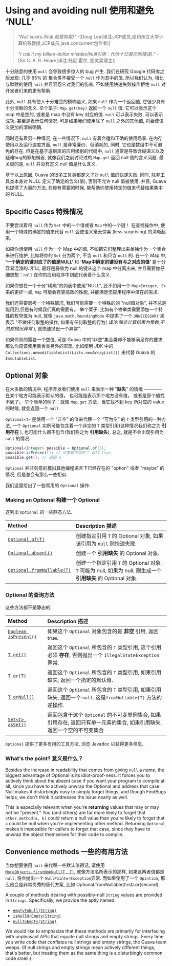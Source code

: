 # Using and avoiding null 使用和避免 ‘NULL’

> *"Null sucks.(Null 就是狗屎)"* -[Doug Lea(译注:JCP成员,纽约州立大学计算机系教授,JCP成员,java.concurrent包作者)]
>
> *"I call it my billion-dollar mistake(Null引用：代价十亿美元的错误)."* - [Sir C. A. R. Hoare(译注:托尼.霍尔, 图灵奖得主)]

十分随意的使用 `null` 会导致很多惊人的 bug 产生. 我们在研究 Google 代码库之后发现:
几乎 95% 的 集合类不接受一个 `null` 作为其中的值, 所以我们认为, 相比与默默的使用 `null` 
并且容忍它对我们的伤害, 不如使用快速失败操作拒绝 `null` 对开发者们来的更有帮助.

此外, `null` 具有使人十分难受的模糊语义, 如果 `null` 作为一个返回值, 它很少具有十分清晰的含义.
举个栗子: `Map.get(key)` 返回一个 `null` 值, 它可以表示这个 map 中是空的, 或者是 map 
中没有 key 对应的值. `null` 可以表示失败, 可以表示成功, 甚至是表示任何情况.
可是如果我们使用除了 `null` 之外的其他值, 将会使语义更加的清晰明确.

同时还有着另一种情况, 在一些情况下: `null` 有着合适和正确的使用场景.
在内存使用以及运行速度方面, `null` 是非常廉价、低消耗的, 同时, 它也是数组中不可避免的存在.
但是在基于底层库的应用级别的代码中, `null` 通常是导致含糊语义以及疑难bug的罪魁祸首,
就像我们之前讨论过的 `Map.get` 返回 null 值的含义问题. 最关键的是, `null` 并没有定义 null 值是什么含义.

基于以上原因, Guava 的很多工具类都定义了对 `null` 值的快速失败, 同时, 
除非工具类本身对 NULL 定义了确定的含义(值), 否则不允许 null 值被使用.
并且, Guava 也提供了大量的方法, 在你有需要的时候, 能帮助你使用特定的值来代替结果集中的 NULL.

## Specific Cases 特殊情况

不要尝试着将 `null` 作为 `Set` 中的一个值或者 `Map` 中的一个键！ 在查找操作中, 
使用一个特殊的确定的值来代替 `null` 会使语义毫无惊喜 (less surprising) 的清晰起来.

如果你想使用 `null` 作为一个 Map 中的值, 不如把它们整理出来单独作为一个集合来进行维护,
比如将你的 `Set` 分为两个, 不含 `null` 和只含 `null` 的. 在一个 Map 中, **‘一个确定的键对应了的值是NULL’** 和
 **‘Map中确定的键没有与之对应的值’** 是十分容易混淆的. 所以, 最好是将值为 null 的键从这个 map 中分离出来,
 并且需要你仔细想想：`null` 在你的应用程序中到底代表着什么含义.

如果你想在一个十分"稀疏"的列表中使用"NULL", 还不如用一个 `Map<Integer, E>` 来的更好一点,
`Map` 可能会有更高效的性能, 并能满足您应用程序中潜在的需求.

我们还需要思考一个特殊情况, 我们可能需要一个特殊的的 "null值对象", 并不总是能用到,但是有时候我们真的需要有。
举个栗子, 比如有个枚举类需要添加一个特殊的枚举值为 null, 就像 `java.math.RoundingMode` 中提供了一个 `UNNECESSARY` 来表示 "不做任何取整的操作,
如果有任何取整的行为( _译注:除非计算结果为整数,不然都抛出异常_ ), 就快速抛出一个异常".

如果你真的需要一个空值, 可是 Guava 中的"非空"集合类却不能够满足你的要求,
那么你应该使用集合类另外的实现, 比如使用 JDK 中的 `Collections.unmodifiableList(Lists.newArrayList())`
来代替 Guava 的 `ImmutableList`.

## Optional 对象

在大多数的情况中, 程序开发者们使用 `null` 来表示一种 "**缺失**" 的情境 ———— 
在某个地方可能表示默认的值， 也可能是表示那个地方没有值， 或者是那个值找不到了。
举个简单的例子：就像 `Map.get` 方法，当它找不到 key 所对应的 value 的时候, 就会返回一个 `null`.

`Optional<T>` 是使用一个 “非空” 的值来代替一个 “可为空” 的 `T` 类型引用的一种方法, 
一个 `Optional` 实例可能包含着一个非空的 `T` 类型引用(这种情况我们称之为 **引用存在** ),
也可能什么都不包含(我们称之为 **引用缺失**), 总之, 就是不会出现引用为 `null` 的情况.

```java
Optional<Integer> possible = Optional.of(5);
possible.isPresent(); // 对象是否存在？ 返回 true
possible.get(); // 返回 5
```

`Optional` 并非刻意的模拟其他编程语言下已经存在的 "option" 或者 "maybe" 的情况,
但是总会有那么一些相似.

我们这里给出了一些常用的 `Optional` 操作.

### Making an Optional 构建一个 Optional

这列出 `Optional` 的一些静态方法.

Method                       | Description 描述
:--------------------------- | :----------
[`Optional.of(T)`]           | 创建指定引用 `T` 的 Optional 对象, 如果该引用为 `null` 则快速失败.
[`Optional.absent()`]        | 创建一个 **引用缺失** 的 Optional 对象.
[`Optional.fromNullable(T)`] | 创建一个指定引用 `T` 的 Optional 对象, `T` 可能为 null, 如果为 null, 则生成一个 **引用缺失** 的 Optional 对象.

### Optional 的查询方法

这些方法都不是静态的.

Method                  | Description 描述
:---------------------- | :----------
[`boolean isPresent()`] | 如果这个 `Optional` 对象包含的是 **非空** 引用, 返回 true.
[`T get()`]             | 返回这个 `Optional` 所包含的 `T` 类型引用,  这个引用必须 **存在**, 否则抛出一个 `IllegalStateException` 异常.
[`T or(T)`]             | 返回这个 `Optional` 所包含的 `T` 类型引用, 如果引用缺失, 返回一个指定的默认值.
[`T orNull()`]          | 返回这个 `Optional` 所包含的 `T` 类型引用, 如果引用缺失, 返回一个 `null`. 这是`fromNullable(T)` 方法的逆操作.
[`Set<T> asSet()`]      | 返回包含于这个 `Optional` 的不可变单例集合, 如果引用存在, 返回只有单一元素的集合, 如果引用缺失, 返回一个空的不可变集合

`Optional` 提供了更多有用的工具方法, 浏览 Javadoc 以获得更多信息..

### What's the point? 意义是什么？

Besides the increase in readability that comes from giving `null` a _name_, the
biggest advantage of Optional is its idiot-proof-ness. It forces you to actively
think about the absent case if you want your program to compile at all, since
you have to actively unwrap the Optional and address that case. Null makes it
disturbingly easy to simply forget things, and though FindBugs helps, we don't
think it addresses the issue nearly as well.

This is especially relevant when you're **returning** values that may or may not
be "present." You (and others) are far more likely to forget that
`other.method(a, b)` could return a null value than you're likely to forget that
`a` could be null when you're implementing other.method. Returning `Optional`
makes it impossible for callers to forget that case, since they have to unwrap
the object themselves for their code to compile.

## Convenience methods 一些的有用方法

当你想要使用 `null` 来代替一些默认值得话, 请使用 [`MoreObjects.firstNonNull(T, T)`],
就像方法名所表示的那样, 如果这两者值都是 `null`, 将会抛出一个 `NullPointerException`异常.
而如果使用了一个 `Opintion`, 那么他会是非常优秀的替代方案, 比如 Optional.fromNullable(first).or(second).

A couple of methods dealing with possibly-null `String` values are provided in
`Strings`. Specifically, we provide the aptly named:

*   [`emptyToNull(String)`]
*   [`isNullOrEmpty(String)`]
*   [`nullToEmpty(String)`]

We would like to emphasize that these methods are primarily for interfacing with
unpleasant APIs that equate null strings and empty strings. Every time _you_
write code that conflates null strings and empty strings, the Guava team weeps.
(If null strings and empty strings mean actively different things, that's
better, but treating them as the same thing is a disturbingly common code
smell.)

[Doug Lea]: http://en.wikipedia.org/wiki/Doug_Lea
[Sir C. A. R. Hoare]: http://en.wikipedia.org/wiki/C._A._R._Hoare
[`Optional.of(T)`]: http://google.github.io/guava/releases/snapshot/api/docs/com/google/common/base/Optional.html#of-T-
[`Optional.absent()`]: http://google.github.io/guava/releases/snapshot/api/docs/com/google/common/base/Optional.html#absent--
[`Optional.fromNullable(T)`]: http://google.github.io/guava/releases/snapshot/api/docs/com/google/common/base/Optional.html#fromNullable-T-
[`boolean isPresent()`]: http://google.github.io/guava/releases/snapshot/api/docs/com/google/common/base/Optional.html#isPresent--
[`T get()`]: http://google.github.io/guava/releases/snapshot/api/docs/com/google/common/base/Optional.html#get--
[`T or(T)`]: http://google.github.io/guava/releases/snapshot/api/docs/com/google/common/base/Optional.html#or-T-
[`T orNull()`]: http://google.github.io/guava/releases/snapshot/api/docs/com/google/common/base/Optional.html#orNull--
[`Set<T> asSet()`]: http://google.github.io/guava/releases/snapshot/api/docs/com/google/common/base/Optional.html#asSet--
[`MoreObjects.firstNonNull(T, T)`]: http://google.github.io/guava/releases/snapshot/api/docs/com/google/common/base/MoreObjects.html#firstNonNull-T-T-
[`emptyToNull(String)`]: http://google.github.io/guava/releases/snapshot/api/docs/com/google/common/base/Strings.html#emptyToNull-java.lang.String-
[`isNullOrEmpty(String)`]: http://google.github.io/guava/releases/snapshot/api/docs/com/google/common/base/Strings.html#isNullOrEmpty-java.lang.String-
[`nullToEmpty(String)`]: http://google.github.io/guava/releases/snapshot/api/docs/com/google/common/base/Strings.html#nullToEmpty-java.lang.String-
